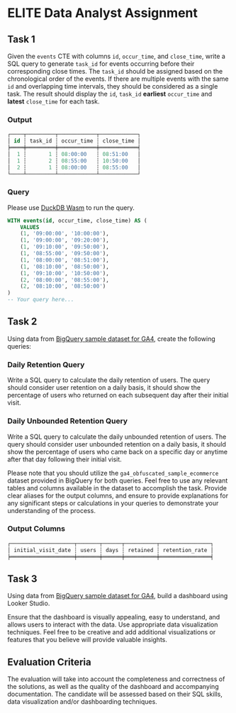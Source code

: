 # ELITE Data Analyst Assignment

## Task 1
Given the `events` CTE with columns `id`, `occur_time`, and `close_time`, 
write a SQL query to generate `task_id` for events occurring before their corresponding close times.
The `task_id` should be assigned based on the chronological order of the events. 
If there are multiple events with the same `id` and overlapping time intervals, they should be considered as a single task. 
The result should display the `id`, `task_id` **earliest** `occur_time` and **latest** `close_time` for each task.

### Output
```sql
┌────┬─────────┬────────────┬────────────┐
│ id ┆ task_id ┆ occur_time ┆ close_time │
╞════╪═════════╪════════════╪════════════╡
│  1 ┆       1 ┆ 08:00:00   ┆ 08:51:00   │
│  1 ┆       2 ┆ 08:55:00   ┆ 10:50:00   │
│  2 ┆       1 ┆ 08:00:00   ┆ 08:55:00   │
└────┴─────────┴────────────┴────────────┘
```

### Query
Please use [DuckDB Wasm](https://shell.duckdb.org/) to run the query.
```sql
WITH events(id, occur_time, close_time) AS (
    VALUES
    (1, '09:00:00', '10:00:00'),
    (1, '09:00:00', '09:20:00'),
    (1, '09:10:00', '09:50:00'),
    (1, '08:55:00', '09:50:00'),
    (1, '08:00:00', '08:51:00'),
    (1, '08:10:00', '08:50:00'),
    (1, '09:10:00', '10:50:00'),
    (2, '08:00:00', '08:55:00'),
    (2, '08:10:00', '08:50:00')
)
-- Your query here...
```


## Task 2
Using data from [BigQuery sample dataset for GA4](https://console.cloud.google.com/bigquery?project=bigquery-public-data&p=bigquery-public-data&d=ga4_obfuscated_sample_ecommerce&page=dataset),
create the following queries:

### Daily Retention Query

   Write a SQL query to calculate the daily retention of users.
   The query should consider user retention on a daily basis,
   it should show the percentage of users who returned on each subsequent day
   after their initial visit.

### Daily Unbounded Retention Query

   Write a SQL query to calculate the daily unbounded retention of users.
   The query should consider user unbounded retention on a daily basis,
   it should show the percentage of users who came back on a specific day
   or anytime after that day following their initial visit.

Please note that you should utilize the `ga4_obfuscated_sample_ecommerce` dataset provided in BigQuery for both queries.
Feel free to use any relevant tables and columns available in the dataset to accomplish the task. 
Provide clear aliases for the output columns, and ensure to provide explanations for any significant steps 
or calculations in your queries to demonstrate your understanding of the process.

### Output Columns
```sql
┌────────────────────┬───────┬──────┬──────────┬────────────────┐
│ initial_visit_date ┆ users ┆ days ┆ retained ┆ retention_rate │
╞════════════════════╪═══════╪══════╪══════════╪════════════════╡

```

## Task 3
Using data from [BigQuery sample dataset for GA4](https://console.cloud.google.com/bigquery?project=bigquery-public-data&p=bigquery-public-data&d=ga4_obfuscated_sample_ecommerce&page=dataset),
build a dashboard using Looker Studio.

Ensure that the dashboard is visually appealing, easy to understand, and allows users to interact with the data. 
Use appropriate data visualization techniques. Feel free to be creative and add additional visualizations or features that you believe will provide valuable insights.


## Evaluation Criteria

The evaluation will take into account the completeness and correctness of the solutions, 
as well as the quality of the dashboard and accompanying documentation. 
The candidate will be assessed based on their SQL skills, data visualization and/or dashboarding techniques.


